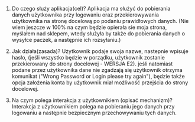 1. Do czego służy aplikacja(cel)?
Aplikacja ma służyć do pobierania danych użytkownika przy logowaniu oraz przekierowywania użytkownika 
na stronę docelową po podaniu prawidłowych danych. (Nie wiem jeszcze w 100% na czym będzie opierała sie moja strona, myślałem nad sklepem, wtedy służyła by także 
do pobierania danych o wysyłce paczek, a następnie ich rozsyłaniu.)

2. Jak działa(zasada)?
Użytkownik podaje swoja nazwe, nastepnie wpisuje hasło, (jeśli wszystko będzie w porządku, użytkownik zostanie przekierowany do strony docelowej - WERSJA E2).
jeśli natomiast podane przez użytkownika dane nie zgadzają się użytkownik otrzyma komunikat ("Wrong Password or Login please try again"), będzie także opcja 
założenia konta by użytkownik miał możliwość przejścia do strony docelowej.

3. Na czym polega interakcja z użytkownikiem (opisać mechanizm)?
Interakcja z użytkownikiem polega na pobieraniu jego danych przy logowaniu a następnie bezpiecznym przechowywaniu tych danych.

